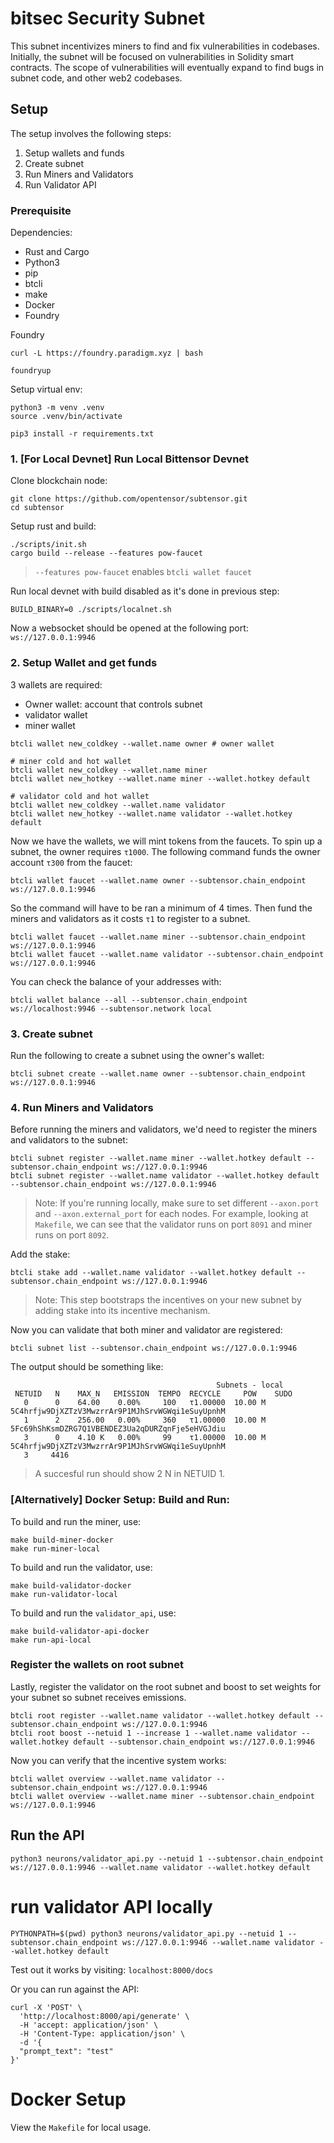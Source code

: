 # bitsec Security Subnet

This subnet incentivizes miners to find and fix vulnerabilities in codebases. Initially, the subnet will be focused on vulnerabilities in Solidity smart contracts. The scope of vulnerabilities will eventually expand to find bugs in subnet code, and other web2 codebases.

## Setup

The setup involves the following steps:

1. Setup wallets and funds
2. Create subnet
3. Run Miners and Validators
4. Run Validator API

### Prerequisite

Dependencies:

- Rust and Cargo
- Python3
- pip
- btcli
- make
- Docker
- Foundry

Foundry

```
curl -L https://foundry.paradigm.xyz | bash

foundryup
```

Setup virtual env:

```
python3 -m venv .venv
source .venv/bin/activate

pip3 install -r requirements.txt
```

### 1. [For Local Devnet] Run Local Bittensor Devnet

Clone blockchain node:

```
git clone https://github.com/opentensor/subtensor.git
cd subtensor
```

Setup rust and build:

```
./scripts/init.sh
cargo build --release --features pow-faucet
```

> `--features pow-faucet` enables `btcli wallet faucet`

Run local devnet with build disabled as it's done in previous step:

```
BUILD_BINARY=0 ./scripts/localnet.sh
```

Now a websocket should be opened at the following port: `ws://127.0.0.1:9946`

### 2. Setup Wallet and get funds

3 wallets are required:

- Owner wallet: account that controls subnet
- validator wallet
- miner wallet

```
btcli wallet new_coldkey --wallet.name owner # owner wallet

# miner cold and hot wallet
btcli wallet new_coldkey --wallet.name miner
btcli wallet new_hotkey --wallet.name miner --wallet.hotkey default

# validator cold and hot wallet
btcli wallet new_coldkey --wallet.name validator
btcli wallet new_hotkey --wallet.name validator --wallet.hotkey default
```

Now we have the wallets, we will mint tokens from the faucets.
To spin up a subnet, the owner requires `τ1000`.
The following command funds the owner account `τ300` from the faucet:

```
btcli wallet faucet --wallet.name owner --subtensor.chain_endpoint ws://127.0.0.1:9946
```

So the command will have to be ran a minimum of 4 times.
Then fund the miners and validators as it costs `τ1` to register to a subnet.

```
btcli wallet faucet --wallet.name miner --subtensor.chain_endpoint ws://127.0.0.1:9946
btcli wallet faucet --wallet.name validator --subtensor.chain_endpoint ws://127.0.0.1:9946
```

You can check the balance of your addresses with:

```
btcli wallet balance --all --subtensor.chain_endpoint ws://localhost:9946 --subtensor.network local
```

### 3. Create subnet

Run the following to create a subnet using the owner's wallet:

```
btcli subnet create --wallet.name owner --subtensor.chain_endpoint ws://127.0.0.1:9946
```

### 4. Run Miners and Validators

Before running the miners and validators, we'd need to register the miners and validators to the subnet:

```
btcli subnet register --wallet.name miner --wallet.hotkey default --subtensor.chain_endpoint ws://127.0.0.1:9946
btcli subnet register --wallet.name validator --wallet.hotkey default --subtensor.chain_endpoint ws://127.0.0.1:9946
```

> Note: If you're running locally, make sure to set different `--axon.port` and `--axon.external_port` for each nodes.
> For example, looking at `Makefile`, we can see that the validator runs on port `8091` and miner runs on port `8092`.

Add the stake:

```
btcli stake add --wallet.name validator --wallet.hotkey default --subtensor.chain_endpoint ws://127.0.0.1:9946
```

> Note: This step bootstraps the incentives on your new subnet by adding stake into its incentive mechanism.

Now you can validate that both miner and validator are registered:

```
btcli subnet list --subtensor.chain_endpoint ws://127.0.0.1:9946
```

The output should be something like:

```
                                              Subnets - local
 NETUID   N    MAX_N   EMISSION  TEMPO  RECYCLE     POW    SUDO
   0      0    64.00    0.00%     100   τ1.00000  10.00 M  5C4hrfjw9DjXZTzV3MwzrrAr9P1MJhSrvWGWqi1eSuyUpnhM
   1      2    256.00   0.00%     360   τ1.00000  10.00 M  5Fc69hShKsmDZRG7Q1VBENDEZ3Ua2qDURZqnFje5eHVGJdiu
   3      0    4.10 K   0.00%     99    τ1.00000  10.00 M  5C4hrfjw9DjXZTzV3MwzrrAr9P1MJhSrvWGWqi1eSuyUpnhM
   3     4416
```

> A succesful run should show 2 N in NETUID 1.

### [Alternatively] Docker Setup: Build and Run:

To build and run the miner, use:

```
make build-miner-docker
make run-miner-local
```

To build and run the validator, use:

```
make build-validator-docker
make run-validator-local
```

To build and run the `validator_api`, use:

```
make build-validator-api-docker
make run-api-local
```

### Register the wallets on root subnet

Lastly, register the validator on the root subnet and boost to set weights for your subnet so subnet receives emissions.

```
btcli root register --wallet.name validator --wallet.hotkey default --subtensor.chain_endpoint ws://127.0.0.1:9946
btcli root boost --netuid 1 --increase 1 --wallet.name validator --wallet.hotkey default --subtensor.chain_endpoint ws://127.0.0.1:9946
```

Now you can verify that the incentive system works:

```
btcli wallet overview --wallet.name validator --subtensor.chain_endpoint ws://127.0.0.1:9946
btcli wallet overview --wallet.name miner --subtensor.chain_endpoint ws://127.0.0.1:9946
```

## Run the API

```
python3 neurons/validator_api.py --netuid 1 --subtensor.chain_endpoint ws://127.0.0.1:9946 --wallet.name validator --wallet.hotkey default
```

# run validator API locally

```
PYTHONPATH=$(pwd) python3 neurons/validator_api.py --netuid 1 --subtensor.chain_endpoint ws://127.0.0.1:9946 --wallet.name validator --wallet.hotkey default
```

Test out it works by visiting: `localhost:8000/docs`

Or you can run against the API:

```
curl -X 'POST' \
  'http://localhost:8000/api/generate' \
  -H 'accept: application/json' \
  -H 'Content-Type: application/json' \
  -d '{
  "prompt_text": "test"
}'
```

# Docker Setup

View the `Makefile` for local usage.
